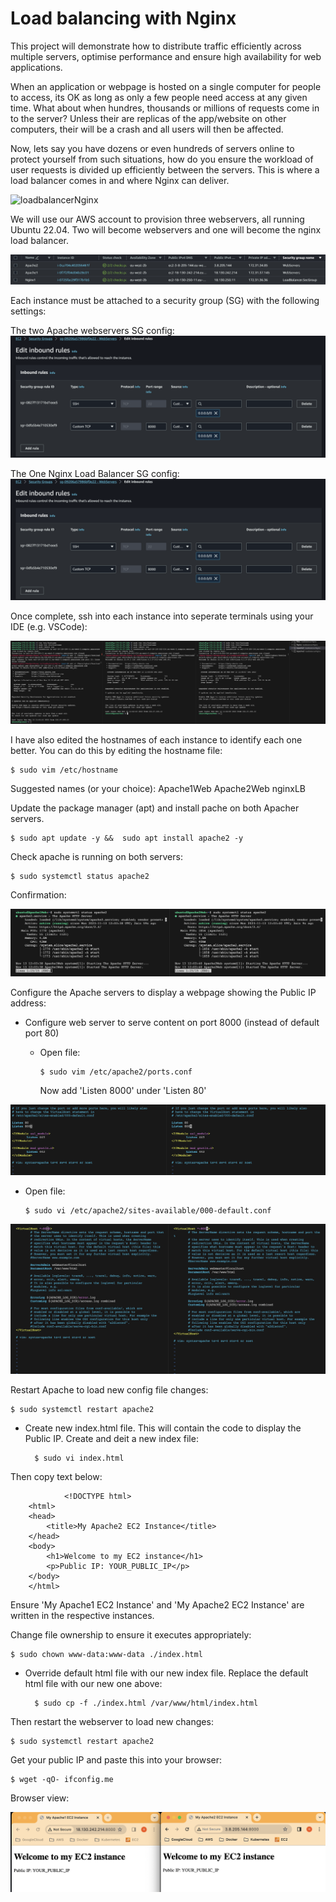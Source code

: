 # Load balancing with Nginx

This project will demonstrate how to distribute traffic efficiently across multiple servers, optimise performance and ensure high availability for web applications. 


When an application or webpage is hosted on a single computer for people to access, its OK as long as only a few people need access at any given time. What about when hundres, thousands or millions of requests come in to the server? Unless their are replicas of the app/website on other computers, their will be a crash and all users will then be affected. 

Now, lets say you have dozens or even hundreds of servers online to protect yourself from such situations, how do you ensure the workload of user requests is divided up efficiently between the servers. This is where a load balancer comes in and where Nginx can deliver. 

![loadbalancerNginx](https://miro.medium.com/v2/resize:fit:1400/format:webp/1*TrNJZqECEj0eVuJDeNKtNQ.png)

We will use our AWS account to provision three webservers, all running Ubuntu 22.04. Two will become webservers and one will become the nginx load balancer.

![ec2instances](https://github.com/naqeebghazi/loadbalancerNginx/blob/main/images/ec2Instances.png?raw=true)

Each instance must be attached to a security group (SG) with the following settings:

The two Apache webservers SG config:
![](https://github.com/naqeebghazi/loadbalancerNginx/blob/main/images/inboundRulesWebservers.png?raw=true)

The One Nginx Load Balancer SG config:
![](https://github.com/naqeebghazi/loadbalancerNginx/blob/main/images/inboundRulesWebservers.png?raw=true)


Once complete, ssh into each instance into seperate terminals using your IDE (e.g. VSCode):

![](https://github.com/naqeebghazi/loadbalancerNginx/blob/main/images/ec2terminals.png?raw=true)

I have also edited the hostnames of each instance to identify each one better. You can do this by editing the hostname file:

    $ sudo vim /etc/hostname

Suggested names (or your choice):
  Apache1Web
  Apache2Web
  nginxLB

Update the package manager (apt) and install pache on both Apacher servers.

    $ sudo apt update -y &&  sudo apt install apache2 -y

Check apache is running on both servers:

    $ sudo systemctl status apache2

Confirmation:

![apache2Installstatus](https://github.com/naqeebghazi/loadbalancerNginx/blob/main/images/apache2status.png?raw=true)

Configure the Apache servers to display a webpage showing the Public IP address:
- Configure web server to serve content on port 8000 (instead of default port 80)
  - Open file:
    
        $ sudo vim /etc/apache2/ports.conf
        
      Now add 'Listen 8000' under 'Listen 80'

![listen8000](https://github.com/naqeebghazi/loadbalancerNginx/blob/main/images/listen8000.png?raw=true)

  - Open file:
  
        $ sudo vi /etc/apache2/sites-available/000-default.conf

![8000virtualHost](https://github.com/naqeebghazi/loadbalancerNginx/blob/main/images/8000VirtualHost.png?raw=true)

Restart Apache to load new config file changes:

    $ sudo systemctl restart apache2

- Create new index.html file. This will contain the code to display the Public IP.
  Create and deit a new index file:

        $ sudo vi index.html

Then copy text below:

                <!DOCTYPE html>
        <html>
        <head>
            <title>My Apache2 EC2 Instance</title>
        </head>
        <body>
            <h1>Welcome to my EC2 instance</h1>
            <p>Public IP: YOUR_PUBLIC_IP</p>
        </body>
        </html>

Ensure 'My Apache1 EC2 Instance' and 'My Apache2 EC2 Instance' are written in the respective instances.

Change file ownership to ensure it executes appropriately:

    $ sudo chown www-data:www-data ./index.html

- Override default html file with our new index file.
    Replace the default html file with our new one above:

        $ sudo cp -f ./index.html /var/www/html/index.html

Then restart the webserver to load new changes:

    $ sudo systemctl restart apache2

Get your public IP and paste this into your browser:

    $ wget -qO- ifconfig.me

Browser view:

![browserInstancesview](https://github.com/naqeebghazi/loadbalancerNginx/blob/main/images/browserinstances.png?raw=true)
